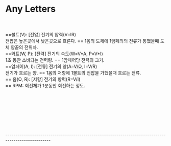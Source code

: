 # Any Letters
<br>
<br> ==볼트(V): [전압] 전기의 압력(V=IR)
<br>전압은 높은곳에서 낮은곳으로 흐른다. == 1옴의 도체에 1암페의의 전류가 통했을때 도체 양끝의 전위차.
<br> ==와트(W, P): [전력] 전기의 속도(W=V*A, P=V*I)
<br>1초 동안 소비되는 전력량. == 1암페어당 전력의 크기.
<br> ==암페어(A, I): [전류] 전기의 양(A=V/Ω, I=V/R)
<br>전기가 흐르는 양. == 1옴의 저항에 1볼트의 전압을 가했을때 흐르는 전류.
<br> == 옴(Ω, R): [저항] 전기의 항력(R=V/I)
<br> == RPM: 회전체가 1분동안 회전하는 정도.
<br>
<br>
<br>
<br>
<br>
<br>
<br>
<br>
<br>----------------------------------------------------------------------------------------------------
